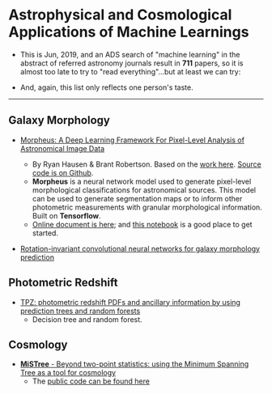# Astrophysical and Cosmological Applications of Machine Learnings

* This is Jun, 2019, and an ADS search of "machine learning" in the abstract of referred astronomy journals result in **711** papers, so it is almost too late to try to "read everything"...but at least we can try:

* And, again, this list only reflects one person's taste.

----

## Galaxy Morphology

* [Morpheus: A Deep Learning Framework For Pixel-Level Analysis of Astronomical Image Data](https://morpheus-project.github.io/morpheus/)
    - By Ryan Hausen & Brant Robertson. Based on the [work here](https://arxiv.org/pdf/1906.11248.pdf). [Source code is on Github](https://github.com/morpheus-project/morpheus).
    * __Morpheus__ is a neural network model used to generate pixel-level morphological classifications for astronomical sources. This model can be used to generate segmentation maps or to inform other photometric measurements with granular morphological information. Built on __Tensorflow__.
    * [Online document is here](https://morpheus-astro.readthedocs.io/en/latest/); and [this notebook](https://github.com/morpheus-project/morpheus/blob/master/examples/example_array.ipynb) is a good place to get started. 

* [Rotation-invariant convolutional neural networks for galaxy morphology prediction](https://ui.adsabs.harvard.edu/abs/2015MNRAS.450.1441D/abstract)


## Photometric Redshift

* [TPZ: photometric redshift PDFs and ancillary information by using prediction trees and random forests](https://ui.adsabs.harvard.edu/abs/2013MNRAS.432.1483C/abstract)
    - Decision tree and random forest.

## Cosmology

* [__MiSTree__ - Beyond two-point statistics: using the Minimum Spanning Tree as a tool for cosmology](https://knaidoo29.github.io/mistreedoc/index.html)
    - The [public code can be found here](https://github.com/knaidoo29/mistree)
